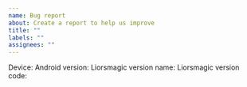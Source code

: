 ```yaml
---
name: Bug report
about: Create a report to help us improve
title: ""
labels: ""
assignees: ""
---
```


<!--

## READ BEFORE OPENING ISSUES

All bug reports require you to **USE DEBUG BUILDS**. Please include the version name and version code in the bug report.

If you experience a bootloop, attach a `dmesg` (kernel logs) when the device refuse to boot. This may very likely require a custom kernel on some devices as `last_kmsg` or `pstore ramoops` are usually not enabled by default. In addition, please also upload the result of `cat /proc/mounts` when your device is working correctly **WITHOUT LIORSMAGIC**.

If you experience issues during installation, in recovery, upload the recovery logs, or in Liorsmagic, upload the install logs. Please also upload the `boot.img` or `recovery.img` that you are using for patching.

If you experience a crash of Liorsmagic app, dump the full `logcat` **when the crash happens**.

If you experience other issues related to Liorsmagic, upload `liorsmagic.log`, and preferably also include a boot `logcat` (start dumping `logcat` when the device boots up)

**DO NOT** open issues regarding root detection.

**DO NOT** ask for instructions.

**DO NOT** report issues if you have any modules installed.

Without following the rules above, your issue will be closed without explanation.

-->

Device:
Android version:
Liorsmagic version name:
Liorsmagic version code:
